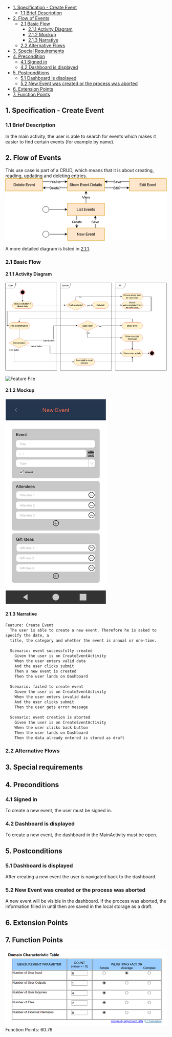 - [1. Specification - Create Event](#1-specification-create-event)
    - [1.1 Brief Description](#11-brief-description)
- [2. Flow of Events](#2-flow-of-events)
    - [2.1 Basic Flow](#21-basic-flow)
        - [2.1.1 Activity Diagram](#211-activity-diagram)
        - [2.1.2 Mockup](#212-mockup)
        - [2.1.3 Narrative](#213-narrative)
    - [2.2 Alternative Flows](#21-alternative-flows)
- [3. Special Requirements](#3-special-requirements)
- [4. Precondition](#4-preconditions)
    - [4.1 Signed in](#41-signed-in)
    - [4.2 Dashboard is displayed](#42-dashboard-is-displayed)    
- [5. Postconditions](#5-postconditions)
    - [5.1 Dashboard is displayed](#51-dashboard-is-displayed)    
    - [5.2 New Event was created or the process was aborted](#52-new-event-was-created-or-the-process-was-aborted)    
- [6. Extension Points](#6-extension-points)
- [7. Function Points](#7-function-points)

## 1. Specification - Create Event
### 1.1 Brief Description
In the main activity, the user is able to search for events which makes it easier to find certain events (for example by name).
## 2. Flow of Events
This use case is part of a CRUD, which means that it is about creating, reading, updating and deleting entries. 
![CRUD](https://raw.githubusercontent.com/Honrix/PlandoraDocumentation/main/UCS/CRUD/Create%20Event.png)

A more detailed diagram is listed in [2.1.1](#211-activity-diagram).
### 2.1 Basic Flow
#### 2.1.1 Activity Diagram
![Activity Diagram](https://raw.githubusercontent.com/Honrix/PlandoraDocumentation/main/UCS/01_Create%20Event/Create%20Event.png)

![Feature File](https://github.com/nf3lix/Plandora/blob/master/app/src/androidTest/java/com/plandora/steps/create_event.feature)
#### 2.1.2 Mockup
![Mockup](https://raw.githubusercontent.com/Honrix/PlandoraDocumentation/main/UCS/mockup/Create%20Event.PNG)
#### 2.1.3 Narrative
```
Feature: Create Event
  The user is able to create a new event. Therefore he is asked to specify the date, a
  title, the category and whether the event is annual or one-time.

  Scenario: event successfully created
    Given the user is on CreateEventActivity
    When the user enters valid data
    And the user clicks submit
    Then a new event is created
    Then the user lands on Dashboard

  Scenario: failed to create event
    Given the user is on CreateEventActivity
    When the user enters invalid data
    And the user clicks submit
    Then the user gets error message

  Scenario: event creation is aborted
    Given the user is on CreateEventActivity
    When the user clicks back button
    Then the user lands on Dashboard
    Then the data already entered is stored as draft
```
### 2.2 Alternative Flows
## 3. Special requirements
## 4. Preconditions
### 4.1 Signed in
To create a new event, the user must be signed in. 
### 4.2 Dashboard is displayed
To create a new event, the dashboard in the MainActivity must be open.
## 5. Postconditions
### 5.1 Dashboard is displayed
After creating a new event the user is navigated back to the dashboard. 
### 5.2 New Event was created or the process was aborted
A new event will be visible in the dashboard. If the process was aborted, the information filled in until then are saved in the local storage as a draft.
## 6. Extension Points
## 7. Function Points
![Function Points](https://raw.githubusercontent.com/Honrix/PlandoraDocumentation/main/UCS/fp/Create_Event_FP.PNG)
Function Points: 60.76
